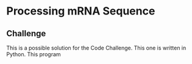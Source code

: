 # Processing mRNA Sequence

## Challenge

This is a possible solution for the Code Challenge. This one is written in Python. This program 
